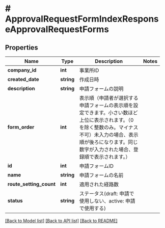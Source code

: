 # # ApprovalRequestFormIndexResponseApprovalRequestForms

## Properties

Name | Type | Description | Notes
------------ | ------------- | ------------- | -------------
**company_id** | **int** | 事業所ID |
**created_date** | **string** | 作成日時 |
**description** | **string** | 申請フォームの説明 |
**form_order** | **int** | 表示順（申請者が選択する申請フォームの表示順を設定できます。小さい数ほど上位に表示されます。（0を除く整数のみ。マイナス不可）未入力の場合、表示順が後ろになります。同じ数字が入力された場合、登録順で表示されます。） |
**id** | **int** | 申請フォームID |
**name** | **string** | 申請フォームの名前 |
**route_setting_count** | **int** | 適用された経路数 |
**status** | **string** | ステータス(draft: 申請で使用しない、active: 申請で使用する) |

[[Back to Model list]](../../README.md#models) [[Back to API list]](../../README.md#endpoints) [[Back to README]](../../README.md)
